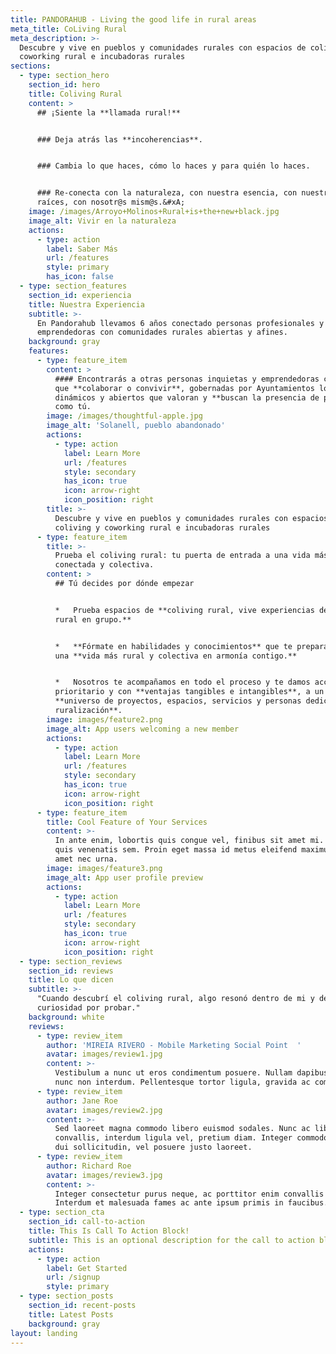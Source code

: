 ```yaml
---
title: PANDORAHUB - Living the good life in rural areas
meta_title: CoLiving Rural
meta_description: >-
  Descubre y vive en pueblos y comunidades rurales con espacios de coliving y
  coworking rural e incubadoras rurales
sections:
  - type: section_hero
    section_id: hero
    title: Coliving Rural
    content: >
      ## ¡Siente la **llamada rural!**


      ### Deja atrás las **incoherencias**.


      ### Cambia lo que haces, cómo lo haces y para quién lo haces.


      ### Re-conecta con la naturaleza, con nuestra esencia, con nuestras
      raíces, con nosotr@s mism@s.&#xA;
    image: /images/Arroyo+Molinos+Rural+is+the+new+black.jpg
    image_alt: Vivir en la naturaleza
    actions:
      - type: action
        label: Saber Más
        url: /features
        style: primary
        has_icon: false
  - type: section_features
    section_id: experiencia
    title: Nuestra Experiencia
    subtitle: >-
      En Pandorahub llevamos 6 años conectado personas profesionales y
      emprendedoras con comunidades rurales abiertas y afines.
    background: gray
    features:
      - type: feature_item
        content: >
          #### Encontrarás a otras personas inquietas y emprendedoras con las
          que **colaborar o convivir**, gobernadas por Ayuntamientos locales
          dinámicos y abiertos que valoran y **buscan la presencia de personas**
          como tú.
        image: /images/thoughtful-apple.jpg
        image_alt: 'Solanell, pueblo abandonado'
        actions:
          - type: action
            label: Learn More
            url: /features
            style: secondary
            has_icon: true
            icon: arrow-right
            icon_position: right
        title: >-
          Descubre y vive en pueblos y comunidades rurales con espacios de
          coliving y coworking rural e incubadoras rurales
      - type: feature_item
        title: >-
          Prueba el coliving rural: tu puerta de entrada a una vida más rural,
          conectada y colectiva.
        content: >
          ## Tú decides por dónde empezar


          *   Prueba espacios de **coliving rural, vive experiencias de coliving
          rural en grupo.**


          *   **Fórmate en habilidades y conocimientos** que te prepararan para
          una **vida más rural y colectiva en armonía contigo.**


          *   Nosotros te acompañamos en todo el proceso y te damos acceso
          prioritario y con **ventajas tangibles e intangibles**, a un
          **universo de proyectos, espacios, servicios y personas dedicad@s a tu
          ruralización**.
        image: images/feature2.png
        image_alt: App users welcoming a new member
        actions:
          - type: action
            label: Learn More
            url: /features
            style: secondary
            has_icon: true
            icon: arrow-right
            icon_position: right
      - type: feature_item
        title: Cool Feature of Your Services
        content: >-
          In ante enim, lobortis quis congue vel, finibus sit amet mi. Aenean
          quis venenatis sem. Proin eget massa id metus eleifend maximus sit
          amet nec urna.
        image: images/feature3.png
        image_alt: App user profile preview
        actions:
          - type: action
            label: Learn More
            url: /features
            style: secondary
            has_icon: true
            icon: arrow-right
            icon_position: right
  - type: section_reviews
    section_id: reviews
    title: Lo que dicen
    subtitle: >-
      "Cuando descubrí el coliving rural, algo resonó dentro de mi y despertó mi
      curiosidad por probar."
    background: white
    reviews:
      - type: review_item
        author: 'MIREIA RIVERO - Mobile Marketing Social Point  '
        avatar: images/review1.jpg
        content: >-
          Vestibulum a nunc ut eros condimentum posuere. Nullam dapibus quis
          nunc non interdum. Pellentesque tortor ligula, gravida ac commodo eu.
      - type: review_item
        author: Jane Roe
        avatar: images/review2.jpg
        content: >-
          Sed laoreet magna commodo libero euismod sodales. Nunc ac libero
          convallis, interdum ligula vel, pretium diam. Integer commodo sem at
          dui sollicitudin, vel posuere justo laoreet.
      - type: review_item
        author: Richard Roe
        avatar: images/review3.jpg
        content: >-
          Integer consectetur purus neque, ac porttitor enim convallis vitae.
          Interdum et malesuada fames ac ante ipsum primis in faucibus.
  - type: section_cta
    section_id: call-to-action
    title: This Is Call To Action Block!
    subtitle: This is an optional description for the call to action block.
    actions:
      - type: action
        label: Get Started
        url: /signup
        style: primary
  - type: section_posts
    section_id: recent-posts
    title: Latest Posts
    background: gray
layout: landing
---
```

